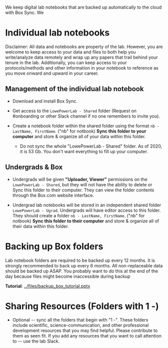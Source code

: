 We keep digital lab notebooks that are backed up automatically to the cloud with Box Sync.  We 

# Individual lab notebooks

Disclaimer: All data and notebooks are property of the lab.  However, you are welcome to keep access to your data and files to both help you write/analyze data remotely and wrap up any papers that trail behind your tenure in the lab. Additionally, you can keep access to your protocols/methods and other information in your notebook to reference as you move onward and upward in your career. 

## Management of the individual lab notebook

* Download and install Box Sync. 

* Get access to the `LowePowerLab - Shared` folder (Request on #onboarding or other Slack channel if no one remembers to invite you). 

* Create a notebook folder within the shared folder using the format `nb - LastName, FirstName`. ("nb" for notbook) **Sync this folder to your computer** and store & organize all of your data within this folder.  

    * Do not sync the whole "LowePowerLab - Shared" folder.  As of 2020, it is 53 Gb. You don't want everything to fill up your computer. 

## Undergrads & Box

* Undergrads will be given **"Uploader, Viewer"** permissions on the `LowePowerLab - Shared`, but they will not have the ability to delete or Sync this folder to their computer. They can view the folder contents through the Box.com website interface.

* Undergrad lab notebooks will be stored in an independent shared folder  `LowePowerLab - Ugrad`. Undergrads will have editor access to this folder. They should create a folder `nb - LastName, FirstName`. ("nb" for notbook) **Sync this folder to their  computer** and store & organize all of their data within this folder.  

# Backing up Box folders

Lab notebook folders are required to be backed up every 12 months.  It is strongly recommended to back up every 6 months.  All non-replaceable data should be backed up ASAP.  You probably want to do this at the end of the day because files might become inaccessible during backup

**Tutorial**: [../files/backup_box_tutorial.pptx](https://github.com/lowepowerlab/protocols/tree/master/files/backup_box_tutorial.pptx)

# Sharing Resources (Folders with 1 -)

* Optional -- sync all the folders that begin with "1 -".  These folders include scientific, science-communication, and other professional development resources that you may find helpful. Please contribute to them as seen fit.  If you add any resources that you want to call attention to -- use the lab Slack. 